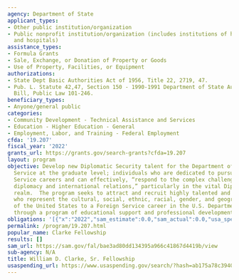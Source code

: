```yaml
---
agency: Department of State
applicant_types:
- Other public institution/organization
- Public nonprofit institution/organization (includes institutions of higher education
  and hospitals)
assistance_types:
- Formula Grants
- Sale, Exchange, or Donation of Property or Goods
- Use of Property, Facilities, or Equipment
authorizations:
- State Dept Basic Authorities Act of 1956, Title 22, 2719, 47.
- Pub. L. Statute 42,47, Section 150 - 1990-1991 Department of State Authorization
  Bill, Public Law 101-246.
beneficiary_types:
- Anyone/general public
categories:
- Community Development - Technical Assistance and Services
- Education - Higher Education - General
- Employment, Labor, and Training - Federal Employment
cfda: '19.207'
fiscal_year: '2022'
grants_url: https://grants.gov/search-grants?cfda=19.207
layout: program
objective: Develop new Diplomatic Security talent for the Department of State’s Foreign
  Service at the graduate level; individuals who are dedicated to pursuing Foreign
  Service careers and can effectively, “respond to the complex challenges of modern
  diplomacy and international relations,” particularly in the vital Diplomatic Security
  realm.  The program seeks to attract and recruit highly talented and qualified candidates
  who represent the cultural, social, ethnic, racial, gender, and geographic diversity
  of the United States to a Foreign Service career in the U.S. Department of State
  through a program of educational support and professional development.
obligations: '[{"x":"2022","sam_estimate":0.0,"sam_actual":0.0,"usa_spending_actual":1500000.0},{"x":"2023","sam_estimate":0.0,"sam_actual":0.0,"usa_spending_actual":1500000.0},{"x":"2024","sam_estimate":0.0,"sam_actual":0.0,"usa_spending_actual":1500000.0}]'
permalink: /program/19.207.html
popular_name: Clarke Fellowship
results: []
sam_url: https://sam.gov/fal/bae3ad80dd134395a966c41867d4419b/view
sub-agency: N/A
title: William D. Clarke, Sr. Fellowship
usaspending_url: https://www.usaspending.gov/search/?hash=ab175a78c394009c9250a2cc0b399a97
---
```

